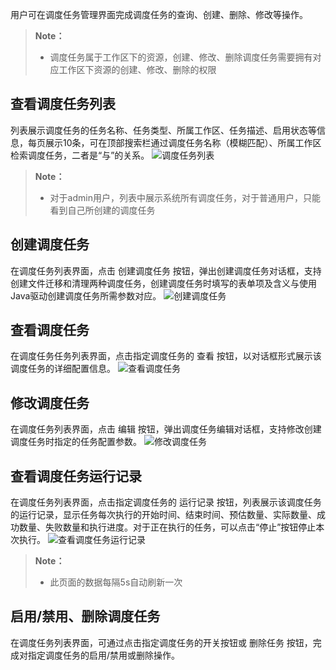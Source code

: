 用户可在调度任务管理界面完成调度任务的查询、创建、删除、修改等操作。
>  **Note：**
>
>  * 调度任务属于工作区下的资源，创建、修改、删除调度任务需要拥有对应工作区下资源的创建、修改、删除的权限
>


## 查看调度任务列表 ##

列表展示调度任务的任务名称、任务类型、所属工作区、任务描述、启用状态等信息，每页展示10条，可在顶部搜索栏通过调度任务名称（模糊匹配）、所属工作区检索调度任务，二者是“与”的关系。
![调度任务列表][schedule_list]

>  **Note：**
>
>  * 对于admin用户，列表中展示系统所有调度任务，对于普通用户，只能看到自己所创建的调度任务
>

## 创建调度任务 ##
在调度任务列表界面，点击 创建调度任务 按钮，弹出创建调度任务对话框，支持创建文件迁移和清理两种调度任务，创建调度任务时填写的表单项及含义与使用Java驱动创建调度任务所需参数对应。
![创建调度任务][schedule_create]

## 查看调度任务 ##
在调度任务任务列表界面，点击指定调度任务的 查看 按钮，以对话框形式展示该调度任务的详细配置信息。
![查看调度任务][schedule_detail]

## 修改调度任务 ##
在调度任务列表界面，点击 编辑 按钮，弹出调度任务编辑对话框，支持修改创建调度任务时指定的任务配置参数。
![修改调度任务][schedule_update]

## 查看调度任务运行记录 ##
在调度任务列表界面，点击指定调度任务的 运行记录 按钮，列表展示该调度任务的运行记录，显示任务每次执行的开始时间、结束时间、预估数量、实际数量、成功数量、失败数量和执行进度。对于正在执行的任务，可以点击“停止”按钮停止本次执行。
![查看调度任务运行记录][schedule_task_list]

> **Note：**
>
>  * 此页面的数据每隔5s自动刷新一次
>

## 启用/禁用、删除调度任务 ##

在调度任务列表界面，可通过点击指定调度任务的开关按钮或 删除任务 按钮，完成对指定调度任务的启用/禁用或删除操作。

[schedule_list]:Om/Operation/LifeCycle/schedule_list.png
[schedule_create]:Om/Operation/LifeCycle/schedule_create.png
[schedule_detail]:Om/Operation/LifeCycle/schedule_detail.png
[schedule_update]:Om/Operation/LifeCycle/schedule_update.png
[schedule_task_list]:Om/Operation/LifeCycle/schedule_task_list.png
